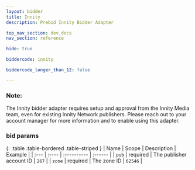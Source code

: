 ```yaml
---
layout: bidder
title: Innity
description: Prebid Innity Bidder Adapter

top_nav_section: dev_docs
nav_section: reference

hide: true

biddercode: innity

biddercode_longer_than_12: false

---
```


### Note:
The Innity bidder adapter requires setup and approval from the Innity Media team, even for existing Innity Network publishers. Please reach out to your account manager for more information and to enable using this adapter.

### bid params

{: .table .table-bordered .table-striped }
| Name | Scope | Description | Example |
| :--- | :---- | :---------- | :------ |
| `pub` | required | The publisher account ID | `267` |
| `zone` | required | The zone ID | `62546` |
